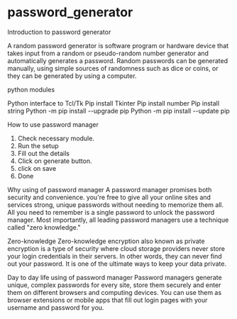 # password_generator

Introduction to password generator

A random password generator is software program or 
hardware device that takes input from a random or 
pseudo-random number generator and automatically 
generates a password. Random passwords can be 
generated manually, using simple sources of randomness 
such as dice or coins, or they can be generated by using 
a computer.

python modules

Python interface to Tcl/Tk
Pip install Tkinter
Pip install number
Pip install string 
Python -m pip install --upgrade pip
Python -m pip install --update pip

How to use password manager
1. Check necessary module.
2. Run the setup
3. Fill out the details
4. Click on generate button.
5. click on save
6. Done

Why using of password manager
A password manager promises both security and 
convenience.
you're free to give all your online sites and 
services strong, unique passwords without 
needing to memorize them all. All you need to 
remember is a single password to unlock 
the password manager.
Most importantly, all leading password 
managers use a technique called "zero 
knowledge."


Zero-knowledge
Zero-knowledge encryption also known as private encryption is a type of security where cloud storage providers never store your login credentials in their servers. 
In other words, they can never find out your password. It is one of the ultimate ways to keep your data private.

Day to day life using of password 
manager
Password managers generate unique, 
complex passwords for every site, 
store them securely and enter them 
on different browsers and computing 
devices. You can use them as browser 
extensions or mobile apps that fill 
out login pages with your username 
and password for you.
